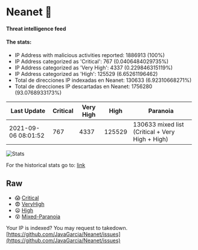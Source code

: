 # Neanet :hocho:
#### Threat intelligence feed
#### The stats:

- IP Address with malicious activities reported: 1886913 (100%)
- IP Address categorized as 'Critical':  767 (0.0406484029735%)
- IP Address categorized as 'Very High':  4337 (0.229846315119%)
- IP Address categorized as 'High':  125529 (6.65261196462)
- Total de direcciones IP indexadas en Neanet:  130633 (6.92310668271%)
- Total de direcciones IP descartadas en Neanet:  1756280 (93.0768933173%)

| Last Update | Critical | Very High | High | Paranoia |
| --- | --- | --- | --- | --- |
| 2021-09-06 08:01:52 | 767 | 4337 | 125529 | 130633 mixed list (Critical + Very High + High)|

![Stats](https://docs.google.com/spreadsheets/d/e/2PACX-1vSnaNMIXVabIpDJjufMlzH7poXnshF3mgd8Is1g9ytUEzVsP5my4Trn8f-xkoLLQ38xpL3HtmUexLo6/pubchart?oid=501124687&format=image)

For the historical stats go to: [link](/stats.csv)
## Raw
- :scream: [Critical](https://raw.githubusercontent.com/JavaGarcia/Neanet/master/blacklists/neanet_critical.txt)
- :fearful: [VeryHigh](https://raw.githubusercontent.com/JavaGarcia/Neanet/master/blacklists/neanet_veryHigh.txtt)
- :frowning: [High](https://raw.githubusercontent.com/JavaGarcia/Neanet/master/blacklists/neanet_high.txt)
- :dizzy_face: [Mixed-Paranoia](https://raw.githubusercontent.com/JavaGarcia/Neanet/master/blacklists/neanet_all.txt)


Your IP is indexed? You may request to takedown. [https://github.com/JavaGarcia/Neanet/issues](https://github.com/JavaGarcia/Neanet/issues)






























































































































































































































































































































































































































































































































































































































































































































































































































































































































































































































































































































































































































































































































































































































































































































































































































































































































































































































































































































































































































































































































































































































































































































































































































































































































































































































































































































































































































































































































































































































































































































































































































































































































































































































































































































































































































































































































































































































































































































































































































































































































































































































































































































































































































































































































































































































































































































































































































































































































































































































































































































































































































































































































































































































































































































































































































































































































































































































































































































































































































































































































































































































































































































































































































































































































































































































































































































































































































































































































































































































































































































































































































































































































































































































































































































































































































































































































































































































































































































































































































































































































































































































































































































































































































































































































































































































































































































































